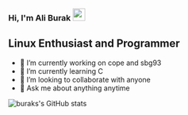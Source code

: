 ### Hi, I'm Ali Burak <img src="https://media.giphy.com/media/hvRJCLFzcasrR4ia7z/giphy.gif" width="25px">

## Linux Enthusiast and Programmer
- 🔭 I’m currently working on cope and sbg93
- 🌱 I’m currently learning C 
- 👯 I’m looking to collaborate with anyone
- 💬 Ask me about anything anytime

![buraks's GitHub stats](https://github-readme-stats.vercel.app/api?username=ali019283&show_icons=true&theme=transparent&hide_border=true&include_all_commits=true)


